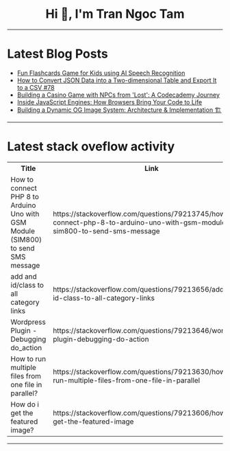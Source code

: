 <h1 align="center">Hi 👋, I'm Tran Ngoc Tam</h1>

---

# Latest Blog Posts 
<!-- BLOG-POST-LIST:START -->
- [Fun Flashcards Game for Kids using AI Speech Recognition](https://dev.to/dchif/fun-flashcards-game-for-kids-using-ai-speech-recognition-4ip7)
- [How to Convert JSON Data into a Two-dimensional Table and Export It to a CSV #78](https://dev.to/esproc_spl/how-to-convert-json-data-into-a-two-dimensional-table-and-export-it-to-a-csv-78-2p5f)
- [Building a Casino Game with NPCs from &#39;Lost&#39;: A Codecademy Journey](https://dev.to/digitaldruid10010110/building-a-casino-game-with-npcs-from-lost-a-codecademy-journey-459b)
- [Inside JavaScript Engines: How Browsers Bring Your Code to Life](https://dev.to/mukhilpadmanabhan/inside-javascript-engines-how-browsers-bring-your-code-to-life-h1)
- [Building a Dynamic OG Image System: Architecture &amp; Implementation 🏗️](https://dev.to/gleamso/building-a-dynamic-og-image-system-architecture-implementation-30el)
<!-- BLOG-POST-LIST:END -->

---

# Latest stack oveflow activity
<table>
  <tr><th>Title</th><th>Link</th></tr>
  <!-- STACKOVERFLOW:START --><tr><td>How to connect PHP 8 to Arduino Uno with GSM Module &lpar;SIM800&rpar; to send SMS message</td><td>https://stackoverflow.com/questions/79213745/how-to-connect-php-8-to-arduino-uno-with-gsm-module-sim800-to-send-sms-message</td></tr><tr><td>add and id/class to all category links</td><td>https://stackoverflow.com/questions/79213656/add-and-id-class-to-all-category-links</td></tr><tr><td>Wordpress Plugin - Debugging do_action</td><td>https://stackoverflow.com/questions/79213646/wordpress-plugin-debugging-do-action</td></tr><tr><td>How to run multiple files from one file in parallel?</td><td>https://stackoverflow.com/questions/79213630/how-to-run-multiple-files-from-one-file-in-parallel</td></tr><tr><td>How do i get the featured image?</td><td>https://stackoverflow.com/questions/79213606/how-do-i-get-the-featured-image</td></tr><!-- STACKOVERFLOW:END -->
</table>

---


